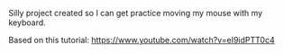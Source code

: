 Silly project created so I can get practice moving my mouse with my keyboard.

Based on this tutorial:
https://www.youtube.com/watch?v=eI9idPTT0c4
